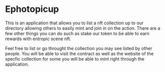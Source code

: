 # Ephotopicup

This is an application that allows you to list a nft collection up to our directory allowing others to easily mint and join in on the action. There are a few other things you can do such as stake our token to be able to earn rewards with entropic scene nft.

Feel free to list or go throught the collection you may see listed by other people. You will be able to visit the contract as well as the website of the specfic collection for some you will be able to mint right through the application.




